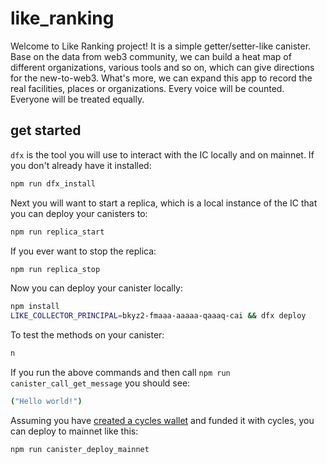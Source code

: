 # like_ranking

Welcome to Like Ranking project! It is a simple getter/setter-like canister. Base on the data from web3 community, we can build a heat map of different organizations, various tools and so on, which can give directions for the new-to-web3. What's more, we can expand this app to record the real facilities, places or organizations. Every voice will be counted. Everyone will be treated equally.

## get started

`dfx` is the tool you will use to interact with the IC locally and on mainnet.
If you don't already have it installed:

```bash
npm run dfx_install
```

Next you will want to start a replica, which is a local instance of the IC that you can deploy your canisters to:

```bash
npm run replica_start
```

If you ever want to stop the replica:

```bash
npm run replica_stop
```

Now you can deploy your canister locally:

```bash
npm install
LIKE_COLLECTOR_PRINCIPAL=bkyz2-fmaaa-aaaaa-qaaaq-cai && dfx deploy
```

To test the methods on your canister:

```bash
n
```

If you run the above commands and then call `npm run canister_call_get_message` you should see:

```bash
("Hello world!")
```

Assuming you have [created a cycles wallet](https://internetcomputer.org/docs/current/developer-docs/quickstart/network-quickstart) and funded it with cycles, you can deploy to mainnet like this:

```bash
npm run canister_deploy_mainnet
```
